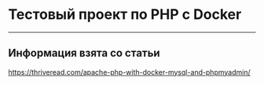 # Тестовый проект по PHP с Docker

****

## Информация взята со статьи

https://thriveread.com/apache-php-with-docker-mysql-and-phpmyadmin/
